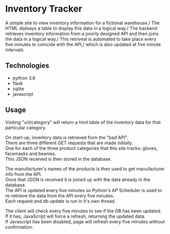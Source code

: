 # Inventory Tracker
A simple site to view inventory information for a fictional warehouse./
The HTML diplsays  a table to display this data in a logical way./
The backend retrieves inventory information from a poorly designed API and then joins the data
in a logical way./
This retriveal is automated to take place every five minutes to coincide with the API,/
which is also updated at five minute intervals.

## Technologies

* python 3.6
* flask
* sqlite
* javascript

## Usage
Visiting "url/category" will return a html table of the inventory data for that particular category.

On start-up, inventory data is retrieved from the "bad API".\
There are three different GET requests that are made initially.\
One for each of the three product categories that this site tracks: gloves, facemasks and beanies.\
This JSON received is then stored in the database.

The manufacturer's names of the products is then used to get manufacturer info from the API.\
Once that JSON is received it is joined up with the data already in the database.\
The API is updated every five minutes so Python's AP Scheduler is used to re-retrieve the data from the API every five minutes.\
Each request and db update is run in it's own thread.

The client will check every five minutes to see if the DB has been updated.\
If it has, JavaScript will force a refresh, returning the updated data.\
If Javascript has been disabled, page will refresh every five minutes without confirmation.



